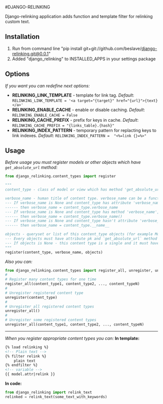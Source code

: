 #DJANGO-RELINKING

Django-relinking application adds function and template filter for relinking custom text.


Installation
------------------------
1. Run from command line "pip install git+git://github.com/beslave/django-relinking.git@0.0.1"
2. Added "django_relinking" to INSTALLED_APPS in your settings package

Options
------------------------
_If you want you can redefine next options:_
+ __RELINKING_LINK_TEMPLATE__ - template for link tag.
*Default*: ```RELINKING_LINK_TEMPLATE = '<a target="{target}" href="{url}">{text}</a>'```
+ __RELINKING_ENABLE_CACHE__ - enable or disable caching.
*Default*: ```RELINKING_ENABLE_CACHE = False```
+ __RELINKING_CACHE_PREFIX__ - prefix for keys in cache.
*Default*: ```RELINKING_CACHE_PREFIX = "{links_table}.{hash}"```
+ __RELINKING_INDEX_PATTERN__ - temporary pattern for replacting keys to link indexes.
*Default*: ```RELINKING_INDEX_PATTERN =  "<%=link {}=%>"```

Usage
------------------------
*Before usage you must register models or other objects which have ```get_absolute_url``` method:*
```python
from django_relinking.content_types import register

"""
content_type - class of model or view which has method 'get_absolute_url`

verbose_name - human title of content type. verbose_name can be a function. Default is None.
--- If verbose_name is None and content_type has attribute 'verbose_name',
------ then verbose_name = content_type.verbose_name
--- If verbose_name is None and content_type has method 'verbose_name',
------ then verbose_name = content_type.verbose_name()
--- If verbose_name is None and content_type hasn't attribute 'verbose_name'
------ then verbose_name = content_type.__name__

objects - queryset or list of this content_type objects (for example Model.objects.all()).
--- Every objects must have attribute pk and `get_absolute_url` method
--- If objects is None - this content type is a single and it must have `get_absolute_url` method
"""
register(content_type, verbose_name, objects)
```

*Also you can:*
```python
from django_relinking.content_types import register_all, unregister, unregister_all
#
# Register many content types for one time
register_all(content_type1, content_type2, ..., content_typeN)
#
# Unregister registered content type
unregister(content_type)
#
# Unregister all registered content types
unregister_all()
#
# Unregister some registered content types
unregister_all(content_type1, content_type2, ..., content_typeN)
```
---
*When you register appropriate content types you can:*
**In template:**
```html
{% load relinking %}
<!-- Plain text -->
{% filter relink %}
    plain text
{% endfilter %}
<!-- variable -->
{{ model.attr|relink }}
```
**In code:**
```python
from django_relinking import relink_text
relinked = relink_text(some_text_with_keywords)
```
